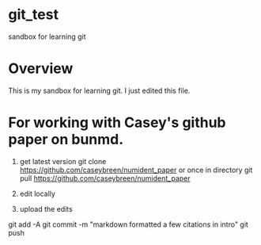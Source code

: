 # git_test
sandbox for learning git

# Overview

This is my sandbox for learning git. I just edited this file.


# For working with Casey's github paper on bunmd.

1) get latest version
git clone https://github.com/caseybreen/numident_paper
or once in directory
git pull https://github.com/caseybreen/numident_paper
2) edit locally

3) upload the edits

git add -A 
git commit -m "markdown formatted a few citations in intro"
git push
